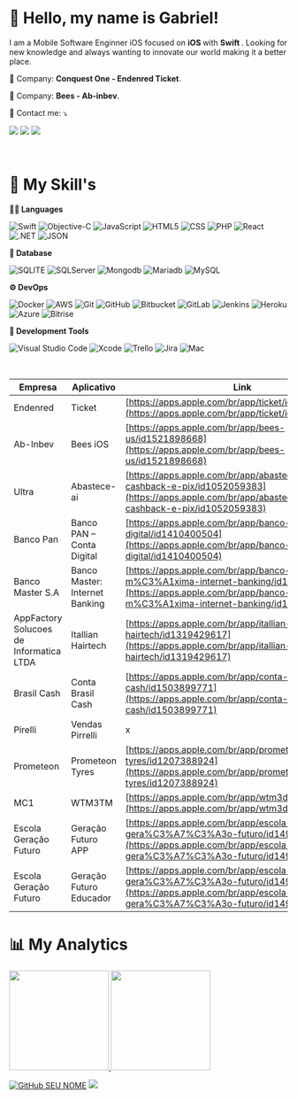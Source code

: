<h1> 🖖 Hello, my name is <strong>Gabriel!</strong> </h1> 

<p> 
    I am a Mobile Software Enginner iOS focused on <strong> iOS </strong> with <strong> Swift </strong>. Looking for new knowledge and always wanting to innovate our world making it a better place.
</p>

<p>
  💼  Company: <strong>Conquest One - Endenred Ticket</strong>.
</p>
<p>
  💼  Company: <strong>Bees - Ab-inbev</strong>.
</p>

<p>
  💌  Contact me: ⤵️
</p>

<p>
  <a href="mailto:gabriel.sanzone.dev@gmail.com" target="_blank" alt="Gmail">
  <img src="https://img.shields.io/badge/-Gmail-FF0000?style=flat-square&labelColor=FF0000&logo=gmail&logoColor=white" /></a>

  <a href="https://www.linkedin.com/in/gabrielsanzone/" target="_blank" alt="Linkedin">
  <img src="https://img.shields.io/badge/-Linkedin-0e76a8?style=flat-square&logo=Linkedin&logoColor=white&link=https://www.linkedin.com/in/gabrielsanzone/" /></a>

  <a href="https://www.instagram.com/gabriel.sanzone/" target="_blank" alt="Instagram">
  <img src="https://img.shields.io/badge/-Instagram-DF0174?style=flat-square&labelColor=DF0174&logo=instagram&logoColor=white&link=https://www.instagram.com/gabriel.sanzone/"/></a>
</p>

<br>

<h1> 🚀 My Skill's </h1>

**👨‍💻 Languages**

  ![Swift](https://img.shields.io/badge/Swift-ED8B00?style=for-the-badge&logo=swift&logoColor=white)
  ![Objective-C](https://img.shields.io/badge/ObjectiveC-007ACC?style=for-the-badge&logo=objectivec&logoColor=white)
  ![JavaScript](https://img.shields.io/badge/JavaScript-F7DF1E?style=for-the-badge&logo=javascript&logoColor=black)
  ![HTML5](https://img.shields.io/badge/HTML5-E34F26?style=for-the-badge&logo=html5&logoColor=white)
  ![CSS](https://img.shields.io/badge/CSS-1572B6?style=for-the-badge&logo=css3&logoColor=white)
  ![PHP](https://img.shields.io/badge/PHP-1572B6?style=for-the-badge&logo=php&logoColor=white)
  ![React](https://img.shields.io/badge/React-1572B6?style=for-the-badge&logo=react&logoColor=white)
  ![.NET](https://img.shields.io/badge/.NET-5E5C5C?style=for-the-badge&logo=dotnet&logoColor=white)
  ![JSON](https://img.shields.io/badge/json-5E5C5C?style=for-the-badge&logo=json&logoColor=white)

  **💾 Database**
  
  ![SQLITE](https://img.shields.io/badge/SQLite-07405E?style=for-the-badge&logo=sqlite&logoColor=white)
  ![SQLServer](https://img.shields.io/badge/Microsoft%20SQL%20Server-CC2927?style=for-the-badge&logo=microsoft%20sql%20server&logoColor=white)
  ![Mongodb](https://img.shields.io/badge/MongoDB-4EA94B?style=for-the-badge&logo=mongodb&logoColor=white)
  ![Mariadb](https://img.shields.io/badge/MariaDB-003545?style=for-the-badge&logo=mariadb&logoColor=white)
  ![MySQL](https://img.shields.io/badge/MySQL-00000F?style=for-the-badge&logo=mysql&logoColor=white)

**⚙ DevOps**

  ![Docker](https://img.shields.io/badge/Docker-2CA5E0?style=for-the-badge&logo=docker&logoColor=white)
  ![AWS](https://img.shields.io/badge/Amazon_AWS-232F3E?style=for-the-badge&logo=amazon-aws&logoColor=white)
  ![Git](https://img.shields.io/badge/Git-F05032?style=for-the-badge&logo=git&logoColor=white)
  ![GitHub](	https://img.shields.io/badge/GitHub-100000?style=for-the-badge&logo=github&logoColor=white)
  ![Bitbucket](	https://img.shields.io/badge/Bitbucket-100000?style=for-the-badge&logo=bitbucket&logoColor=white)
  ![GitLab](https://img.shields.io/badge/GitLab-330F63?style=for-the-badge&logo=gitlab&logoColor=white)
  ![Jenkins](https://img.shields.io/badge/Jenkins-D24939?style=for-the-badge&logo=Jenkins&logoColor=white)
  ![Heroku](https://img.shields.io/badge/Heroku-430098?style=for-the-badge&logo=heroku&logoColor=white)
  ![Azure](https://img.shields.io/badge/Azure_DevOps-0078D7?style=for-the-badge&logo=azure-devops&logoColor=white)
  ![Bitrise](https://img.shields.io/badge/Bitrise-0078D7?style=for-the-badge&logo=bitrise&logoColor=white)

**🔧 Development Tools**

  ![Visual Studio Code](https://img.shields.io/badge/Visual_Studio_Code-0078D4?style=for-the-badge&logo=visual%20studio%20code&logoColor=white)
  ![Xcode](https://img.shields.io/badge/Xcode-000000.svg?style=for-the-badge&logo=xcode-idea&logoColor=white)
  ![Trello](https://img.shields.io/badge/Trello-0052CC?style=for-the-badge&logo=trello&logoColor=white)
  ![Jira](https://img.shields.io/badge/Jira-0052CC?style=for-the-badge&logo=jira&logoColor=white)
  ![Mac](https://img.shields.io/badge/Mac-E95420?style=for-the-badge&logo=mac&logoColor=white)

<br/>


| Empresa | Aplicativo |Link|
|--|--|--|
|Endenred|Ticket|[https://apps.apple.com/br/app/ticket/id864205019](https://apps.apple.com/br/app/ticket/id864205019)|
|Ab-Inbev|Bees iOS|[https://apps.apple.com/br/app/bees-us/id1521898668](https://apps.apple.com/br/app/bees-us/id1521898668)|
|Ultra|Abastece-ai|[https://apps.apple.com/br/app/abastece-a%C3%AD-cashback-e-pix/id1052059383](https://apps.apple.com/br/app/abastece-a%C3%AD-cashback-e-pix/id1052059383)|
|Banco Pan| Banco PAN – Conta Digital|[https://apps.apple.com/br/app/banco-pan-conta-digital/id1410400504](https://apps.apple.com/br/app/banco-pan-conta-digital/id1410400504)|
|Banco Master S.A|Banco Master: Internet Banking|[https://apps.apple.com/br/app/banco-m%C3%A1xima-internet-banking/id1446888568](https://apps.apple.com/br/app/banco-m%C3%A1xima-internet-banking/id1446888568)|
|AppFactory Solucoes de Informatica LTDA|Itallian Hairtech|[https://apps.apple.com/br/app/itallian-hairtech/id1319429617](https://apps.apple.com/br/app/itallian-hairtech/id1319429617)|
|Brasil Cash|Conta Brasil Cash | [https://apps.apple.com/br/app/conta-brasil-cash/id1503899771](https://apps.apple.com/br/app/conta-brasil-cash/id1503899771)|
|Pirelli|Vendas Pirrelli|x|
|Prometeon|Prometeon Tyres|[https://apps.apple.com/br/app/prometeon-tyres/id1207388924](https://apps.apple.com/br/app/prometeon-tyres/id1207388924)|
|MC1|WTM3TM|[https://apps.apple.com/br/app/wtm3d/id1539497527](https://apps.apple.com/br/app/wtm3d/id1539497527)|
|Escola Geração Futuro|Geração Futuro APP|[https://apps.apple.com/br/app/escola-gera%C3%A7%C3%A3o-futuro/id1491994820](https://apps.apple.com/br/app/escola-gera%C3%A7%C3%A3o-futuro/id1491994820)|
|Escola Geração Futuro|Geração Futuro Educador|[https://apps.apple.com/br/app/escola-gera%C3%A7%C3%A3o-futuro/id1491994820](https://apps.apple.com/br/app/escola-gera%C3%A7%C3%A3o-futuro/id1491994820)|


<h1> 📊 My Analytics </h1>

<a href="https://github.com/gcmms">
  <img height="180em" src="https://github-readme-stats.vercel.app/api?username=gcmms&show_icons=true" />
</a>
<a href="https://github.com/gcmms">
  <img height="180em" src="https://github-readme-stats.vercel.app/api/top-langs/?username=gcmms&hide_langs_below=1&layout=compact" />
</a>

[![GitHub SEU NOME]( https://img.shields.io/github/followers/gcmms?label=follow&style=social)](https://github.com/gcmms)
![](https://komarev.com/ghpvc/?username=gcmms&color=006bed)
